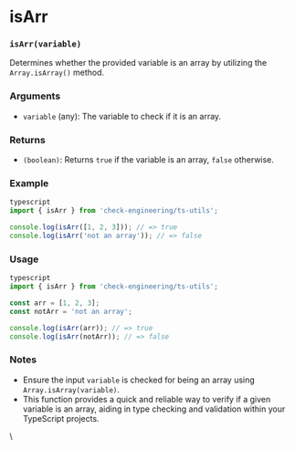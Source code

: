 # isArr

### `isArr(variable)`

Determines whether the provided variable is an array by utilizing the `Array.isArray()` method.

### Arguments

* `variable` (any): The variable to check if it is an array.

### Returns

* `(boolean)`: Returns `true` if the variable is an array, `false` otherwise.

### Example

```typescript
typescript
import { isArr } from 'check-engineering/ts-utils';

console.log(isArr([1, 2, 3])); // => true
console.log(isArr('not an array')); // => false
```

### Usage

```typescript
typescript
import { isArr } from 'check-engineering/ts-utils';

const arr = [1, 2, 3];
const notArr = 'not an array';

console.log(isArr(arr)); // => true
console.log(isArr(notArr)); // => false
```

### Notes

* Ensure the input `variable` is checked for being an array using `Array.isArray(variable)`.
* This function provides a quick and reliable way to verify if a given variable is an array, aiding in type checking and validation within your TypeScript projects.

\
